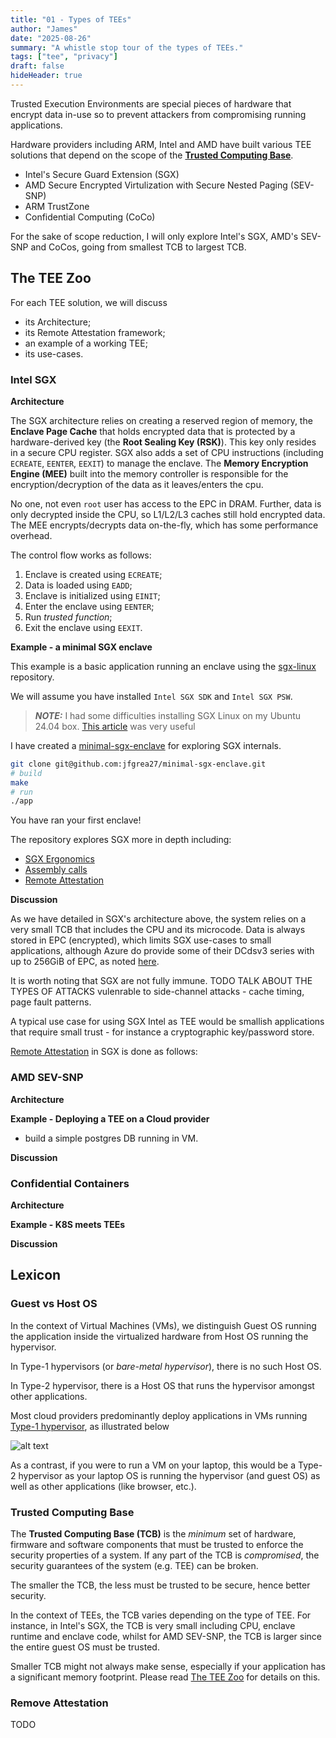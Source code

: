 ```yaml
---
title: "01 - Types of TEEs"
author: "James"
date: "2025-08-26"
summary: "A whistle stop tour of the types of TEEs."
tags: ["tee", "privacy"]
draft: false
hideHeader: true
---
```


Trusted Execution Environments are special pieces of hardware that encrypt data in-use so to prevent attackers from compromising running applications.

Hardware providers including ARM, Intel and AMD have built various TEE solutions that depend on the scope of the [**Trusted Computing Base**](#trusted-computing-base).

- Intel's Secure Guard Extension (SGX)
- AMD Secure Encrypted Virtulization with Secure Nested Paging (SEV-SNP)
- ARM TrustZone
- Confidential Computing (CoCo)

For the sake of scope reduction, I will only explore Intel's SGX, AMD's SEV-SNP and CoCos, going from smallest TCB to largest TCB.

## The TEE Zoo

For each TEE solution, we will discuss

- its Architecture;
- its Remote Attestation framework;
- an example of a working TEE;
- its use-cases.

### Intel SGX

**Architecture**

The SGX architecture relies on creating a reserved region of memory, the **Enclave Page Cache** that holds encrypted data that is protected by a hardware-derived key (the **Root Sealing Key (RSK)**). This key only resides in a secure CPU register.
SGX also adds a set of CPU instructions (including `ECREATE`, `EENTER`, `EEXIT`) to manage the enclave.
The **Memory Encryption Engine (MEE)** built into the memory controller is responsible for the encryption/decryption of the data as it leaves/enters the cpu.

No one, not even `root` user has access to the EPC in DRAM. Further, data is only decrypted inside the CPU, so L1/L2/L3 caches still hold encrypted data. The MEE encrypts/decrypts data on-the-fly, which has some performance overhead.

The control flow works as follows:

1. Enclave is created using `ECREATE`;
2. Data is loaded using `EADD`;
3. Enclave is initialized using `EINIT`;
4. Enter the enclave using `EENTER`;
5. Run _trusted function_;
6. Exit the enclave using `EEXIT`.

**Example - a minimal SGX enclave**

This example is a basic application running an enclave using the [sgx-linux](https://github.com/intel/linux-sgx) repository.

We will assume you have installed `Intel SGX SDK` and `Intel SGX PSW`.

> **_NOTE:_** I had some difficulties installing SGX Linux on my Ubuntu 24.04 box. [This article](https://codentium.com/setting-up-intel-sgx/) was very useful

I have created a [minimal-sgx-enclave](https://github.com/jfgrea27/minimal-sgx-enclave) for exploring SGX internals.

```sh
git clone git@github.com:jfgrea27/minimal-sgx-enclave.git
# build
make
# run
./app
```

You have ran your first enclave!

The repository explores SGX more in depth including:

- [SGX Ergonomics](https://github.com/jfgrea27/minimal-sgx-enclave/blob/main/README.md#sgx-ergonomics)
- [Assembly calls](https://github.com/jfgrea27/minimal-sgx-enclave/blob/main/README.md#assembly-calls)
- [Remote Attestation](https://github.com/jfgrea27/minimal-sgx-enclave/blob/main/README.md#sgx-ergonomics)

**Discussion**

As we have detailed in SGX's architecture above, the system relies on a very small TCB that includes the CPU and its microcode. Data is always stored in EPC (encrypted), which limits SGX use-cases to small applications, although Azure do provide some of their DCdsv3 series with up to 256GiB of EPC, as noted [here](https://learn.microsoft.com/en-us/azure/virtual-machines/sizes/general-purpose/dcdsv3-series?tabs=sizebasic#sizes-in-series).

It is worth noting that SGX are not fully immune.
TODO TALK ABOUT THE TYPES OF ATTACKS vulenrable to side-channel attacks - cache timing, page fault patterns.

A typical use case for using SGX Intel as TEE would be smallish applications that require small trust - for instance a cryptographic key/password store.

[Remote Attestation](#remove-attestation) in SGX is done as follows:

### AMD SEV-SNP

**Architecture**

<!--
- Guest VM full memory is encrypted

- Limitations

  - Attacks inside Guest OS still possible

- when to use

  - cloud deployments where customers don't trust the cloud provider

- Atestation -> what it measures -->

**Example - Deploying a TEE on a Cloud provider**

- build a simple postgres DB running in VM.

**Discussion**

### Confidential Containers

**Architecture**

**Example - K8S meets TEEs**

**Discussion**

## Lexicon

### Guest vs Host OS

In the context of Virtual Machines (VMs), we distinguish Guest OS running the application inside the virtualized hardware from Host OS running the hypervisor.

In Type-1 hypervisors (or _bare-metal hypervisor_), there is no such Host OS.

In Type-2 hypervisor, there is a Host OS that runs the hypervisor amongst other applications.

Most cloud providers predominantly deploy applications in VMs running [Type-1 hypervisor](https://en.wikipedia.org/wiki/Hypervisor), as illustrated below

![alt text](./hypervisor-types.svg "Types of hypervisor - (Wikipedia)")

As a contrast, if you were to run a VM on your laptop, this would be a Type-2 hypervisor as your laptop OS is running the hypervisor (and guest OS) as well as other applications (like browser, etc.).

### Trusted Computing Base

The **Trusted Computing Base (TCB)** is the _minimum_ set of hardware, firmware and software components that must be trusted to enforce the security properties of a system. If any part of the TCB is _compromised_, the security guarantees of the system (e.g. TEE) can be broken.

The smaller the TCB, the less must be trusted to be secure, hence better security.

In the context of TEEs, the TCB varies depending on the type of TEE. For instance, in Intel's SGX, the TCB is very small including CPU, enclave runtime and enclave code, whilst for AMD SEV-SNP, the TCB is larger since the entire guest OS must be trusted.

Smaller TCB might not always make sense, especially if your application has a significant memory footprint. Please read [The TEE Zoo](#the-tee-zoo) for details on this.

### Remove Attestation

TODO
